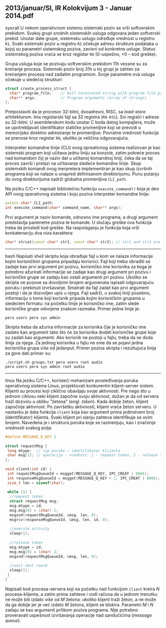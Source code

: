 2013/januar/SI, IR Kolokvijum 3 - Januar 2014.pdf
--------------------------------------------------------------------------------
syscall
U nekom operativnom sistemu sistemski poziv se vrši softverskim prekidom. Svakoj grupi srodnih  sistemskih  usluga  odgovara  jedan  softverski  prekid.  Unutar  date  grupe,  sistemsku uslugu određuje vrednost u registru `R1`.  Svaki  sistemski  poziv  u  registru `R2` očekuje adresu strukture  podataka  u  kojoj  su  parametri  sistemskog  poziva,  zavisni  od  konkretne  usluge. Status sistemskog poziva vraća se kroz registar `R0` (0-uspešno, <0 – kod greške).

Grupa  usluga  koje  se  pozivaju  softverskim  prekidom  11h  vezane  su  za  kreiranje  procesa. Sistemski poziv broj 31h u toj grupi je zahtev za kreiranjem procesa nad zadatim programom. Svoje parametre ova usluga očekuje u sledećoj strukturi:
```cpp
struct create_process_struct {  
  char* program_file;    // Null-terminated string with program file path 
  char** args;           // Program arguments (array of strings) 
};
```
Pretpostaviti da  je procesor  32-bitni,  dvoadresni,  RISC,  sa *load-store* arhitekturom.  Ima registarski fajl sa 32 registra (`R0-R31`). Svi registri i adrese su 32-bitni. U asemblerskom kodu unutar C koda datog kompajlera, može se upotrebljavati identifikator statičke promenljive koji se  prevodi  u  memorijsko  direktno  adresiranje  te  promenljive.  Povratne  vrednosti  funkcija  se prenose kroz registar `R0`, ukoliko je veličina odgovarajuća.

Interpreter  komandne  linije  (CLI)  ovog  opreativnog  sistema  realizovan  je  kao  sistemski program koji učitava jednu liniju sa konzole, zatim pokreće proces nad komandom čiji je naziv dat u učitanoj komandnoj liniji, čeka da se taj proces završi i prelazi na učitavanje sledeće komandne linije. Skup sistemskih komandi ovog inerpretera implementiran je kao skup izvršnih programa koji se nalaze u unapred definisanom direktorijumu. Punu putanju do ovog direktorijuma sadrži globalna promenljiva `CLI_path`.

Na jeziku C/C++ napisati bibliotečnu funkciju `execute_command()` koja  je  deo  API  ovog operativnog sistema i koju poziva interpreter komandne linije:
```cpp
extern char* CLI_path;
int execute_command(char* command_name, char** args);
```
Prvi  argument  je  naziv  komande,  odnosno  ime  programa,  a  drugi  argument  predstavlja paremetre poziva te komande. U slučaju greške ova funkcija treba da prosledi kod greške. Na raspolaganju je funkcija koja vrši konkatenaciju dva niza karaktera:
```cpp
char* strcat(const char* str1, const char* str2); // str1 and str2 are null-terminated strings
```

--------------------------------------------------------------------------------
bash
Napisati *shell* skriptu koja  obrađuje  fajl  u  kom  se  nalaze  informacije  kojim  korisničkim grupama  pripadaju  korisnici.  Fajl  koji  treba  obraditi  se  zadaje  kao  prvi  argument  pri  pozivu, korisničko  ime  korisnika  za  koga  je  potrebno  ažurirati  informacije  se  zadaje  kao  drugi argument pri pozivu i korisničke grupe se zadaju kao ostali argumenti pri pozivu. Ukoliko se skripta ne pozove sa dovoljnim brojem argumenata ispisati odgovarajuću poruku i prekinuti izvršavanje. Smatrati da fajl zadat kao prvi argument postoji i da je dozvoljen upis  u  njega. Fajl  sadrži,  u  svakoj  liniji  posebno,  informaciju  o  tome  koji  korisnik  pripada  kojim korisničkim grupama u sledećem formatu: na početku linije je korisničko ime, zatim slede korisničke grupe odvojene znakom razmaka. Primer jedne linije je:
```
pera users pera sys admin
```
Skripta treba da ažurira informacije za korisnika čije je korisničko ime zadato kao argument tako što će za korisnika dodati korisničke grupe koje su zadati kao argumenti. Ako korisnik ne postoji u fajlu, treba da se doda linija za njega. Za jednog korisnika u fajlu ne sme da se pojavi jedna korisnička grupa više od jedanput. Primer poziva skripta i rezultujuća linija za gore dati primer su:
```
./script.sh groups.txt pera users root audio
pera users pera sys admin root audio
```
 
--------------------------------------------------------------------------------
linux
Na  jeziku  C/C++,  koristeći  mehanizam  prosleđivanja  poruka  operativnog  sistema  Linux, projektovati konkurentni klijent-server sistem. Klijenti su procesi koji ciklično obavljaju svoje aktivnosti. Pre nego što u jednom ciklusu neki klijent započne svoju aktivnost, dužan je da od servera traži dozvolu u obliku "žetona" (engl. *token*). Kada dobije žeton, klijent započinje aktivnost. Po završetku aktivnosti, klijent vraća žeton serveru. U nastavku je data funkcija  `client` koja  kao  argument  prima  jedinstveni  broj  (identifikator)  klijenta.  Svaki  klijent  pri slanju   zahteva   identifikuje   se   ovim   brojem.   Navedena   je   i   struktura   poruka   koje   se razmenjuju, kao i značenje vrednosti svakog polja. 
```cpp
#define MESSAGE_Q_KEY 1 
 
struct requestMsg { 
 long mtype;  // tip poruke – identifikator klijenta 
 char msg[1]; // operacija - vrednost: 1 - request token, 2 - release token 
}; 
 
void client(int id) { 
 int requestMsgQueueId = msgget(MESSAGE_Q_KEY, IPC_CREAT | 0666); 
 int responseMsgQueueId = msgget(MESSAGE_Q_KEY + 1, IPC_CREAT | 0666); 
 size_t len = sizeof(char); 
 
 while (1) { 
  //request token 
  struct requestMsg msg; 
  msg.mtype = id; 
  msg.msg[0] = (char) 1; 
  msgsnd(requestMsgQueueId, &msg, len, 0); 
  msgrcv(responseMsgQueueId, &msg, len, id, 0); 
 
  //execute activity 
  sleep(1); 
 
  //release token 
  msg.mtype = id; 
  msg.msg[0] = (char) 2; 
  msgsnd(requestMsgQueueId, &msg, len, 0); 
 
  //wait next round 
  sleep(1); 
 } 
}
```
Napisati kod procesa-servera koji na početku nad funkcijom `client` kreira $N$ procesa-klijenta, a zatim prima zahteve i vodi računa da u jednom trenutku ne može biti izdato više od $M$ žetona: ukoliko klijent traži žeton, a ne može da ga dobije jer je već izdato $M$ žetona, klijent se blokira.  Parametri $M$ i $N$ zadaju  se  kao  argumenti  prilikom  poziva  programa.  Nije  potrebno proveravati uspešnost izvršavanja operacije nad sandučićima (*message queue*). 

